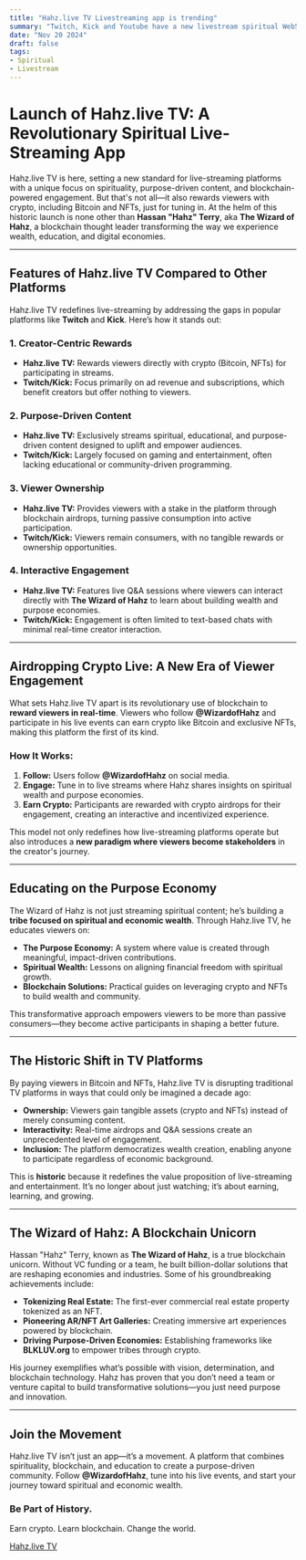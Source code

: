 ```yaml
---
title: "Hahz.live TV Livestreaming app is trending"
summary: "Twitch, Kick and Youtube have a new livestream spiritual Web5 competitor."
date: "Nov 20 2024"
draft: false
tags:
- Spiritual
- Livestream
---
```


# Launch of Hahz.live TV: A Revolutionary Spiritual Live-Streaming App

Hahz.live TV is here, setting a new standard for live-streaming platforms with a unique focus on spirituality, purpose-driven content, and blockchain-powered engagement. But that's not all—it also rewards viewers with crypto, including Bitcoin and NFTs, just for tuning in. At the helm of this historic launch is none other than **Hassan "Hahz" Terry**, aka **The Wizard of Hahz**, a blockchain thought leader transforming the way we experience wealth, education, and digital economies.

---

## Features of Hahz.live TV Compared to Other Platforms

Hahz.live TV redefines live-streaming by addressing the gaps in popular platforms like **Twitch** and **Kick**. Here’s how it stands out:

### **1. Creator-Centric Rewards**
- **Hahz.live TV:** Rewards viewers directly with crypto (Bitcoin, NFTs) for participating in streams.
- **Twitch/Kick:** Focus primarily on ad revenue and subscriptions, which benefit creators but offer nothing to viewers.

### **2. Purpose-Driven Content**
- **Hahz.live TV:** Exclusively streams spiritual, educational, and purpose-driven content designed to uplift and empower audiences.
- **Twitch/Kick:** Largely focused on gaming and entertainment, often lacking educational or community-driven programming.

### **3. Viewer Ownership**
- **Hahz.live TV:** Provides viewers with a stake in the platform through blockchain airdrops, turning passive consumption into active participation.
- **Twitch/Kick:** Viewers remain consumers, with no tangible rewards or ownership opportunities.

### **4. Interactive Engagement**
- **Hahz.live TV:** Features live Q&A sessions where viewers can interact directly with **The Wizard of Hahz** to learn about building wealth and purpose economies.
- **Twitch/Kick:** Engagement is often limited to text-based chats with minimal real-time creator interaction.

---

## Airdropping Crypto Live: A New Era of Viewer Engagement

What sets Hahz.live TV apart is its revolutionary use of blockchain to **reward viewers in real-time**. Viewers who follow **@WizardofHahz** and participate in his live events can earn crypto like Bitcoin and exclusive NFTs, making this platform the first of its kind.

### **How It Works:**
1. **Follow:** Users follow **@WizardofHahz** on social media.
2. **Engage:** Tune in to live streams where Hahz shares insights on spiritual wealth and purpose economies.
3. **Earn Crypto:** Participants are rewarded with crypto airdrops for their engagement, creating an interactive and incentivized experience.

This model not only redefines how live-streaming platforms operate but also introduces a **new paradigm where viewers become stakeholders** in the creator's journey.

---

## Educating on the Purpose Economy

The Wizard of Hahz is not just streaming spiritual content; he’s building a **tribe focused on spiritual and economic wealth**. Through Hahz.live TV, he educates viewers on:
- **The Purpose Economy:** A system where value is created through meaningful, impact-driven contributions.
- **Spiritual Wealth:** Lessons on aligning financial freedom with spiritual growth.
- **Blockchain Solutions:** Practical guides on leveraging crypto and NFTs to build wealth and community.

This transformative approach empowers viewers to be more than passive consumers—they become active participants in shaping a better future.

---

## The Historic Shift in TV Platforms

By paying viewers in Bitcoin and NFTs, Hahz.live TV is disrupting traditional TV platforms in ways that could only be imagined a decade ago:
- **Ownership:** Viewers gain tangible assets (crypto and NFTs) instead of merely consuming content.
- **Interactivity:** Real-time airdrops and Q&A sessions create an unprecedented level of engagement.
- **Inclusion:** The platform democratizes wealth creation, enabling anyone to participate regardless of economic background.

This is **historic** because it redefines the value proposition of live-streaming and entertainment. It’s no longer about just watching; it’s about earning, learning, and growing.

---

## The Wizard of Hahz: A Blockchain Unicorn

Hassan "Hahz" Terry, known as **The Wizard of Hahz**, is a true blockchain unicorn. Without VC funding or a team, he built billion-dollar solutions that are reshaping economies and industries. Some of his groundbreaking achievements include:
- **Tokenizing Real Estate:** The first-ever commercial real estate property tokenized as an NFT.
- **Pioneering AR/NFT Art Galleries:** Creating immersive art experiences powered by blockchain.
- **Driving Purpose-Driven Economies:** Establishing frameworks like **BLKLUV.org** to empower tribes through crypto.

His journey exemplifies what’s possible with vision, determination, and blockchain technology. Hahz has proven that you don’t need a team or venture capital to build transformative solutions—you just need purpose and innovation.

---

## Join the Movement

Hahz.live TV isn’t just an app—it’s a movement. A platform that combines spirituality, blockchain, and education to create a purpose-driven community. Follow **@WizardofHahz**, tune into his live events, and start your journey toward spiritual and economic wealth.

### **Be Part of History.**
Earn crypto. Learn blockchain. Change the world.

[Hahz.live TV](https://tv.hahz.live)

